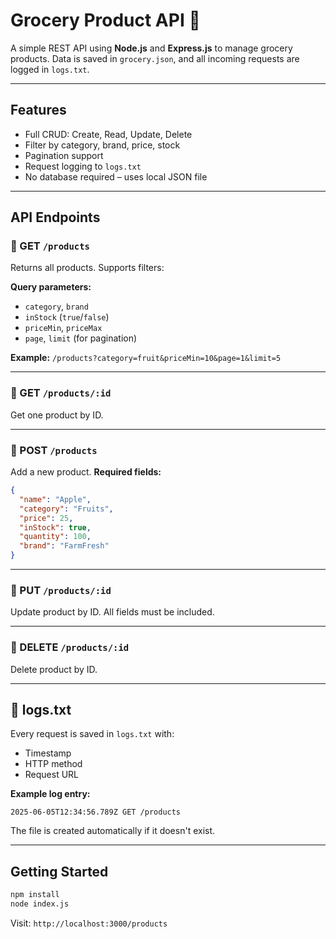 # Grocery Product API 🛒

A simple REST API using **Node.js** and **Express.js** to manage grocery products. Data is saved in `grocery.json`, and all incoming requests are logged in `logs.txt`.

---

## Features

* Full CRUD: Create, Read, Update, Delete
* Filter by category, brand, price, stock
* Pagination support
* Request logging to `logs.txt`
* No database required – uses local JSON file

---

## API Endpoints

### 🔹 GET `/products`

Returns all products. Supports filters:

**Query parameters:**

* `category`, `brand`
* `inStock` (`true`/`false`)
* `priceMin`, `priceMax`
* `page`, `limit` (for pagination)

**Example:**
`/products?category=fruit&priceMin=10&page=1&limit=5`

---

### 🔹 GET `/products/:id`

Get one product by ID.

---

### 🔹 POST `/products`

Add a new product.
**Required fields:**

```json
{
  "name": "Apple",
  "category": "Fruits",
  "price": 25,
  "inStock": true,
  "quantity": 100,
  "brand": "FarmFresh"
}
```

---

### 🔹 PUT `/products/:id`

Update product by ID.
All fields must be included.

---

### 🔹 DELETE `/products/:id`

Delete product by ID.

---

## 📝 logs.txt

Every request is saved in `logs.txt` with:

* Timestamp
* HTTP method
* Request URL

**Example log entry:**

```
2025-06-05T12:34:56.789Z GET /products
```

The file is created automatically if it doesn't exist.

---

## Getting Started

```bash
npm install
node index.js
```

Visit:
`http://localhost:3000/products`
